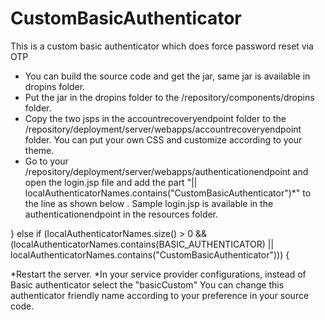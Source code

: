 # CustomBasicAuthenticator
This is a custom basic authenticator which does force password reset via OTP

* You can build the source code and get the jar, same jar is available in dropins folder.
* Put the jar in the dropins folder to the <carbon-home>/repository/components/dropins folder.
* Copy the two jsps in the accountrecoveryendpoint folder to the <carbon-home>/repository/deployment/server/webapps/accountrecoveryendpoint folder. You can put your own CSS and customize according to your theme. 
* Go to your <carbon-home>/repository/deployment/server/webapps/authenticationendpoint and open the login.jsp file and add the part "|| localAuthenticatorNames.contains("CustomBasicAuthenticator")*" to the line as shown below  . 
Sample login.jsp is available in the authenticationendpoint  in the resources folder.
 

 } else if (localAuthenticatorNames.size() > 0 && (localAuthenticatorNames.contains(BASIC_AUTHENTICATOR) || localAuthenticatorNames.contains("CustomBasicAuthenticator"))) {
 

 *Restart the server.
 *In your service provider configurations, instead of Basic authenticator select the "basicCustom"  You can change this authenticator friendly name according to your preference in your source code.

